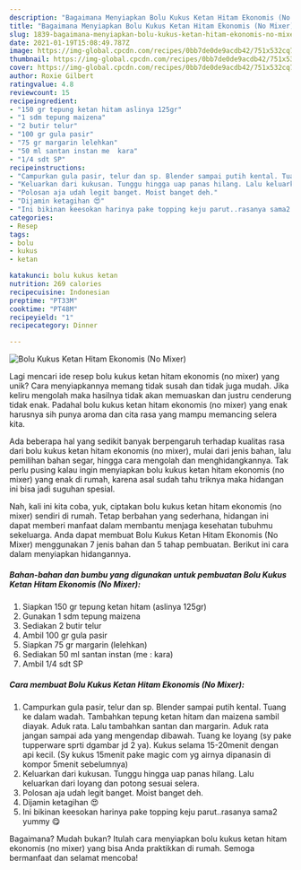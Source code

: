 ```yaml
---
description: "Bagaimana Menyiapkan Bolu Kukus Ketan Hitam Ekonomis (No Mixer), Enak"
title: "Bagaimana Menyiapkan Bolu Kukus Ketan Hitam Ekonomis (No Mixer), Enak"
slug: 1839-bagaimana-menyiapkan-bolu-kukus-ketan-hitam-ekonomis-no-mixer-enak
date: 2021-01-19T15:08:49.787Z
image: https://img-global.cpcdn.com/recipes/0bb7de0de9acdb42/751x532cq70/bolu-kukus-ketan-hitam-ekonomis-no-mixer-foto-resep-utama.jpg
thumbnail: https://img-global.cpcdn.com/recipes/0bb7de0de9acdb42/751x532cq70/bolu-kukus-ketan-hitam-ekonomis-no-mixer-foto-resep-utama.jpg
cover: https://img-global.cpcdn.com/recipes/0bb7de0de9acdb42/751x532cq70/bolu-kukus-ketan-hitam-ekonomis-no-mixer-foto-resep-utama.jpg
author: Roxie Gilbert
ratingvalue: 4.8
reviewcount: 15
recipeingredient:
- "150 gr tepung ketan hitam aslinya 125gr"
- "1 sdm tepung maizena"
- "2 butir telur"
- "100 gr gula pasir"
- "75 gr margarin lelehkan"
- "50 ml santan instan me  kara"
- "1/4 sdt SP"
recipeinstructions:
- "Campurkan gula pasir, telur dan sp. Blender sampai putih kental. Tuang ke dalam wadah. Tambahkan tepung ketan hitam dan maizena sambil diayak. Aduk rata. Lalu tambahkan santan dan margarin. Aduk rata jangan sampai ada yang mengendap dibawah. Tuang ke loyang (sy pake tupperware sprti dgambar jd 2 ya). Kukus selama 15-20menit dengan api kecil. (Sy kukus 15menit pake magic com yg airnya dipanasin di kompor 5menit sebelumnya)"
- "Keluarkan dari kukusan. Tunggu hingga uap panas hilang. Lalu keluarkan dari loyang dan potong sesuai selera."
- "Polosan aja udah legit banget. Moist banget deh."
- "Dijamin ketagihan 😍"
- "Ini bikinan keesokan harinya pake topping keju parut..rasanya sama2 yummy 😋"
categories:
- Resep
tags:
- bolu
- kukus
- ketan

katakunci: bolu kukus ketan 
nutrition: 269 calories
recipecuisine: Indonesian
preptime: "PT33M"
cooktime: "PT48M"
recipeyield: "1"
recipecategory: Dinner

---
```



![Bolu Kukus Ketan Hitam Ekonomis (No Mixer)](https://img-global.cpcdn.com/recipes/0bb7de0de9acdb42/751x532cq70/bolu-kukus-ketan-hitam-ekonomis-no-mixer-foto-resep-utama.jpg)

Lagi mencari ide resep bolu kukus ketan hitam ekonomis (no mixer) yang unik? Cara menyiapkannya memang tidak susah dan tidak juga mudah. Jika keliru mengolah maka hasilnya tidak akan memuaskan dan justru cenderung tidak enak. Padahal bolu kukus ketan hitam ekonomis (no mixer) yang enak harusnya sih punya aroma dan cita rasa yang mampu memancing selera kita.

Ada beberapa hal yang sedikit banyak berpengaruh terhadap kualitas rasa dari bolu kukus ketan hitam ekonomis (no mixer), mulai dari jenis bahan, lalu pemilihan bahan segar, hingga cara mengolah dan menghidangkannya. Tak perlu pusing kalau ingin menyiapkan bolu kukus ketan hitam ekonomis (no mixer) yang enak di rumah, karena asal sudah tahu triknya maka hidangan ini bisa jadi suguhan spesial.




Nah, kali ini kita coba, yuk, ciptakan bolu kukus ketan hitam ekonomis (no mixer) sendiri di rumah. Tetap berbahan yang sederhana, hidangan ini dapat memberi manfaat dalam membantu menjaga kesehatan tubuhmu sekeluarga. Anda dapat membuat Bolu Kukus Ketan Hitam Ekonomis (No Mixer) menggunakan 7 jenis bahan dan 5 tahap pembuatan. Berikut ini cara dalam menyiapkan hidangannya.

<!--inarticleads1-->

##### Bahan-bahan dan bumbu yang digunakan untuk pembuatan Bolu Kukus Ketan Hitam Ekonomis (No Mixer):

1. Siapkan 150 gr tepung ketan hitam (aslinya 125gr)
1. Gunakan 1 sdm tepung maizena
1. Sediakan 2 butir telur
1. Ambil 100 gr gula pasir
1. Siapkan 75 gr margarin (lelehkan)
1. Sediakan 50 ml santan instan (me : kara)
1. Ambil 1/4 sdt SP




<!--inarticleads2-->

##### Cara membuat Bolu Kukus Ketan Hitam Ekonomis (No Mixer):

1. Campurkan gula pasir, telur dan sp. Blender sampai putih kental. Tuang ke dalam wadah. Tambahkan tepung ketan hitam dan maizena sambil diayak. Aduk rata. Lalu tambahkan santan dan margarin. Aduk rata jangan sampai ada yang mengendap dibawah. Tuang ke loyang (sy pake tupperware sprti dgambar jd 2 ya). Kukus selama 15-20menit dengan api kecil. (Sy kukus 15menit pake magic com yg airnya dipanasin di kompor 5menit sebelumnya)
1. Keluarkan dari kukusan. Tunggu hingga uap panas hilang. Lalu keluarkan dari loyang dan potong sesuai selera.
1. Polosan aja udah legit banget. Moist banget deh.
1. Dijamin ketagihan 😍
1. Ini bikinan keesokan harinya pake topping keju parut..rasanya sama2 yummy 😋




Bagaimana? Mudah bukan? Itulah cara menyiapkan bolu kukus ketan hitam ekonomis (no mixer) yang bisa Anda praktikkan di rumah. Semoga bermanfaat dan selamat mencoba!
